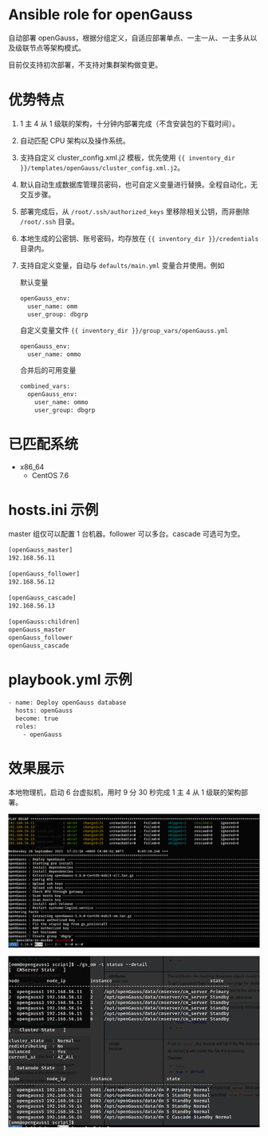 # Ansible role for openGauss

自动部署 openGauss，根据分组定义，自适应部署单点、一主一从、一主多从以及级联节点等架构模式。

目前仅支持初次部署，不支持对集群架构做变更。

# 优势特点

1. 1 主 4 从 1 级联的架构，十分钟内部署完成（不含安装包的下载时间）。
1. 自动匹配 CPU 架构以及操作系统。
1. 支持自定义 cluster_config.xml.j2 模板，优先使用 `{{ inventory_dir }}/templates/openGauss/cluster_config.xml.j2`。
1. 默认自动生成数据库管理员密码，也可自定义变量进行替换。全程自动化，无交互步骤。
1. 部署完成后，从 `/root/.ssh/authorized_keys` 里移除相关公钥，而非删除 `/root/.ssh` 目录。
1. 本地生成的公密钥、账号密码，均存放在 `{{ inventory_dir }}/credentials` 目录内。
1. 支持自定义变量，自动与 `defaults/main.yml` 变量合并使用。例如

    默认变量

    ```
    openGauss_env:
      user_name: omm
      user_group: dbgrp
    ```

    自定义变量文件 `{{ inventory_dir }}/group_vars/openGauss.yml`

    ```
    openGauss_env:
      user_name: ommo
    ```

    合并后的可用变量

    ```
    combined_vars:
      openGauss_env:
        user_name: ommo
        user_group: dbgrp
    ```

# 已匹配系统

* x86_64
  * CentOS 7.6

# hosts.ini 示例

master 组仅可以配置 1 台机器。follower 可以多台。cascade 可选可为空。

```
[openGauss_master]
192.168.56.11

[openGauss_follower]
192.168.56.12

[openGauss_cascade]
192.168.56.13

[openGauss:children]
openGauss_master
openGauss_follower
openGauss_cascade
```

# playbook.yml 示例

```
- name: Deploy openGauss database
  hosts: openGauss
  become: true
  roles:
    - openGauss
```

# 效果展示

本地物理机，启动 6 台虚拟机，用时 9 分 30 秒完成 1 主 4 从 1 级联的架构部署。

![用时](files/23-09-20_1243_661.png)

![集群状态](files/23-09-20_923_628.png)
